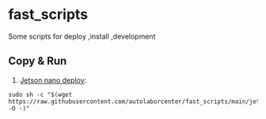 # fast_scripts
Some scripts for deploy ,install ,development

## Copy & Run

1. [Jetson nano deploy](jetson_nano_deploy.sh):

```
sudo sh -c "$(wget https://raw.githubusercontent.com/autolaborcenter/fast_scripts/main/jetson_nano_deploy.sh -O -)"

```
